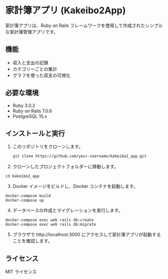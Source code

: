 # 家計簿アプリ (Kakeibo2App)

家計簿アプリは、Ruby on Rails フレームワークを使用して作成されたシンプルな家計簿管理アプリです。

## 機能

- 収入と支出の記録
- カテゴリーごとの集計
- グラフを使った収支の可視化

## 必要な環境

- Ruby 3.0.2
- Ruby on Rails 7.0.6
- PostgreSQL 15.x

## インストールと実行

1. このリポジトリをクローンします。

   ```bash
   git clone https://github.com/your-username/kakeibo2_app.git

   ```

2. クローンしたプロジェクトフォルダーに移動します。

```
cd kakeibo2_app
```

3. Docker イメージをビルドし、Docker コンテナを起動します。

```
docker-compose build
docker-compose up
```

4. データベースの作成とマイグレーションを実行します。

```
docker-compose exec web rails db:create
docker-compose exec web rails db:migrate
```

5. ブラウザで http://localhost:3000 にアクセスして家計簿アプリが起動することを確認します。

## ライセンス

MIT ライセンス
